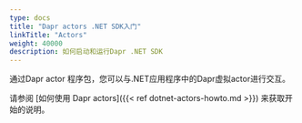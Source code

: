 ```yaml
---
type: docs
title: "Dapr actors .NET SDK入门"
linkTitle: "Actors"
weight: 40000
description: 如何启动和运行Dapr .NET SDK
---
```


通过Dapr actor 程序包，您可以与.NET应用程序中的Dapr虚拟actor进行交互。

请参阅 [如何使用 Dapr actors]({{< ref dotnet-actors-howto.md >}}) 来获取开始的说明。